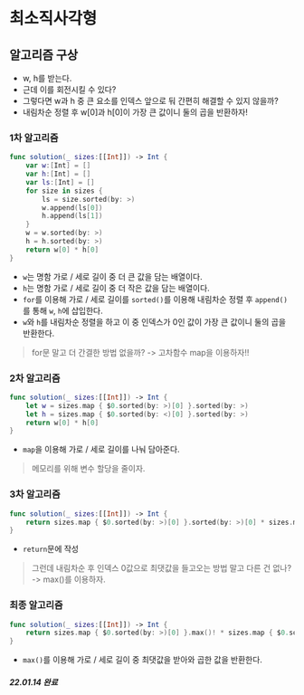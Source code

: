 # 최소직사각형

## 알고리즘 구상

- w, h를 받는다.
- 근데 이를 회전시킬 수 있다?
- 그렇다면 w과 h 중 큰 요소를 인덱스 앞으로 둬 간편히 해결할 수 있지 않을까?
- 내림차순 정렬 후 w[0]과 h[0]이 가장 큰 값이니 둘의 곱을 반환하자!

### 1차 알고리즘

```swift
func solution(_ sizes:[[Int]]) -> Int {
    var w:[Int] = []
    var h:[Int] = []
    var ls:[Int] = []
    for size in sizes {
        ls = size.sorted(by: >)
        w.append(ls[0])
        h.append(ls[1])
    }
    w = w.sorted(by: >)
    h = h.sorted(by: >)
    return w[0] * h[0]
}
```

- `w`는 명함 가로 / 세로 길이 중 더 큰 값을 담는 배열이다.
- `h`는 명함 가로 / 세로 길이 중 더 작은 값을 담는 배열이다.
- `for`를 이용해 가로 / 세로 길이를 `sorted()`를 이용해 내림차순 정렬 후 `append()`를 통해 `w`, `h`에 삽입한다.
- `w`와 `h`를 내림차순 정렬을 하고 이 중 인덱스가 0인 값이 가장 큰 값이니 둘의 곱을 반환한다.

> for문 말고 더 간결한 방법 없을까? -> 고차함수 map을 이용하자!!

### 2차 알고리즘

```swift
func solution(_ sizes:[[Int]]) -> Int {
    let w = sizes.map { $0.sorted(by: >)[0] }.sorted(by: >)
    let h = sizes.map { $0.sorted(by: <)[0] }.sorted(by: >)
    return w[0] * h[0]
}
```

- `map`을 이용해 가로 / 세로 길이를 나눠 담아준다.

> 메모리를 위해 변수 할당을 줄이자.

### 3차 알고리즘

```swift
func solution(_ sizes:[[Int]]) -> Int {
    return sizes.map { $0.sorted(by: >)[0] }.sorted(by: >)[0] * sizes.map { $0.sorted(by: <)[0] }.sorted(by: >)[0]
}
```

- `return`문에 작성

> 그런데 내림차순 후 인덱스 0값으로 최댓값을 들고오는 방법 말고 다른 건 없나? -> max()를 이용하자.

### 최종 알고리즘

```swift
func solution(_ sizes:[[Int]]) -> Int {
    return sizes.map { $0.sorted(by: >)[0] }.max()! * sizes.map { $0.sorted(by: <)[0] }.max()!
}
```

- `max()`를 이용해 가로 / 세로 길이 중 최댓값을 받아와 곱한 값을 반환한다.

##### 22.01.14 완료